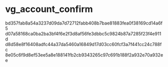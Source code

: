 vg_account_confirm
==================

bd357fab8a54a3237d09da7d72712fabb408b7bae81883fea0f38169cd14a6f5
d07a58168ca0ba2ba3bf4f6e2f3d8af56fe3dbbc5c9824b87a7285f23f4e911d
d8d58e8f16408adfc44a37da5460a16849d17d03cc60fcf3a7f441cc24c788fc
8e05c6f9d8ef53ee5a8e188141fb2cb9343265c97c691b188f2a932e70a932ee
